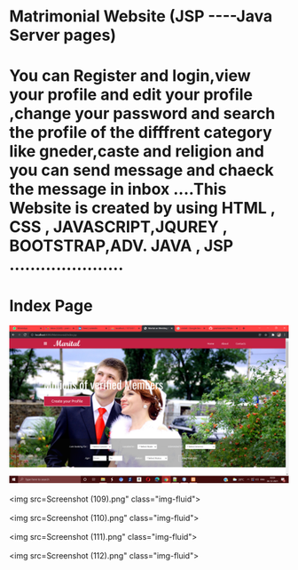 # Matrimonial Website (JSP ----Java Server pages)
 # You can Register and login,view your profile and edit your profile ,change your password and search the profile of the difffrent category like gneder,caste and religion and you can send message and chaeck the message in inbox ....This Website is created by using HTML , CSS  , JAVASCRIPT,JQUREY  , BOOTSTRAP,ADV. JAVA , JSP ......................
 
 
 
 
 # Index Page
<img src="Screenshot (108).png" class="img-fluid"><br><br>
  <img src=Screenshot (109).png" class="img-fluid"><br><br>
 <img src=Screenshot (110).png" class="img-fluid"><br><br>
 <img src=Screenshot (111).png" class="img-fluid"><br><br>
  <img src=Screenshot (112).png" class="img-fluid"><br><br>


